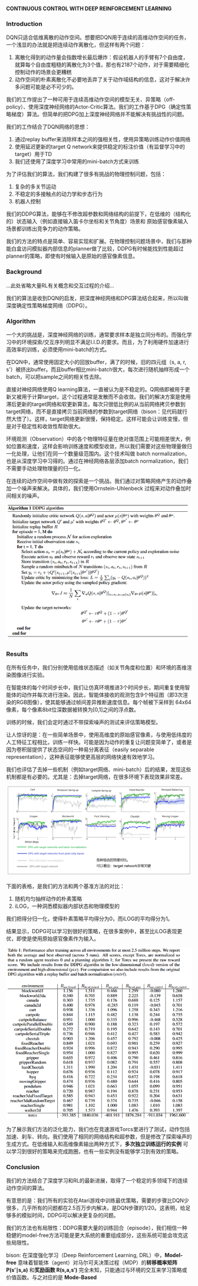 **CONTINUOUS CONTROL WITH DEEP REINFORCEMENT LEARNING**

### Introduction

DQN只适合低维离散的动作空间。想要把DQN用于连续的高维动作空间的任务，一个浅显的办法就是把连续动作离散化，但这样有两个问题：

1. 离散化得到的动作量会指数增长最后爆炸：假设机器人的手臂有7个自由度，就算每个自由度粗糙的离散化为3个值，那也有2187个动作，对于需要精细化控制动作的场景会更糟糕
2. 动作空间的朴素离散化不必要地丢弃了关于动作域结构的信息，这对于解决许多问题可能是必不可少的。



我们的工作提出了一种可用于连续高维动作空间的模型无关、异策略（off-policy）、使用深度神经网络的Actor-Critic算法。我们的工作基于DPG（确定性策略梯度）算法。但简单的把DPG加上深度神经网络并不能解决有挑战性的问题。

我们的工作结合了DQN网络的思想：

1. 通过replay buffer来消除样本之间的强相关性，使用异策略训练动作价值网络
2. 使用延迟更新的target Q network来提供稳定的标注价值（有监督学习中的target）用于TD
3. 我们还使用了深度学习中常用的mini-batch方式来训练



为了评估我们的算法，我们构建了很多有挑战的物理控制问题，包括：

1. 复杂的多关节运动
2. 不稳定的多接触点的动力学和步态行为
3. 机器人控制

我们的DDPG算法，能够在不修改超参数和网络结构的前提下，在低维的（结构化的）状态输入（例如直接输入笛卡尔坐标和关节角度）场景和 原始感官像素输入场景都训练出竞争力的动作策略。

我们的方法的特点是简单、容易实现和扩展。在物理控制问题场景中，我们与那种能白盒访问模拟器内部信息的planner做了比较，DDPG有时候能找到性能超过planner的策略，即使有时候输入是原始的感官像素信息。

### Background

...此处省略大量RL有关概念和交互过程的介绍...

我们的算法是收到DQN的启发，把深度神经网络和DPG算法结合起来，所以叫做深度确定性策略梯度网络（DDPG）。

### Algorithm

一个大的挑战是，深度神经网络的训练，通常要求样本是独立同分布的。而强化学习中的环境探索/交互序列明显不满足I.I.D.的要求。而且，为了利用硬件加速进行高效率的训练，必须使用mini-batch的方式。

在DQN中，通常使用固定大小的回放buffer，满了的时候，旧的四元组（s, a, r, s'）被挤出buffer。而且buffer相比mini-batch很大，每次进行随机抽样形成一个batch，可以把sample之间的相关性去除。

直接对神经网络使用Q learning算法，一直被认为是不稳定的。Q网络即被用于更新又被用于计算target，这个过程通常是发散而不会收敛。我们的解决方案是使用滞后更新的target网络和软更新算法，每次只很低比例的从当前网络拷贝参数到target网络，而不是直接拷贝当前网络的参数到target网络（bison：见代码就行然大悟了）。这样，target网络更新很慢，保持稳定。这样可能会让训练变慢，但是对于稳定性和收敛性帮助很大。

环境观测（Observation）中的各个物理特征量在绝对值范围上可能相差很大，例如位置和速度，这样会影响训练速度和模型收敛，所以我们需要对这些物理量做归一化处理，让他们在同一个数量级范围内。这个技术叫做 batch normalization，也是从深度学习中习得的。通过在神经网络各层添加batch normalization，我们不需要手动处理物理量的归一化。

在连续的动作空间中做有效的探索是一个挑战。我们通过对策略网络产生的动作叠加一个噪声来解决。具体的，我们使用Ornstein-Uhlenbeck 过程来对动作叠加时间相关的噪声。

![image-20250408112021844](img/image-20250408112021844.png)



### Results

在所有任务中，我们分别使用低维状态描述（如关节角度和位置）和环境的髙维渲染图像进行实验。

在智能体的每个时间步长中，我们让仿真环境推进3个时间步长，期间重复使用智能体的动作并每次进行渲染。因此，智能体接收的观测包含9个特征图（即3次渲染的RGB图像），使其能够通过帧间差异推断速度信息。每个帧被下采样到 64x64像素，每个像素8bit位深数据被转换为[0,1]之间的浮点数。

训练的时候，我们会定时通过不带探索噪声的测试来评估策略模型。

让人惊讶的是：在一些简单场景中，使用高维度的原始感官像素，与使用低纬度的人工特征工程相比，训练一样快。可能是因为动作的重复让问题变简单了，或者是因为卷积层提供了状态空间的一种易分离表征（easily separable representation），这种表征能够使更高层的网络快速有效地学习。

我们也评估了去掉一些机制（例如target网络、mini-batch）后的结果，发现这些机制都是有必要的。尤其是：去掉target网络，在很多环境下表现效果非常差。

![image-20250408114730156](img/image-20250408114730156.png)

下面的表格，是我们的方法和两个基准方法的对比：

1. 随机均匀抽样动作的朴素策略
2. iLOG，一种洞悉模拟器内部状态和物理模型的

我们把得分归一化，使得朴素策略平均得分为0，而iLOG的平均得分为1。

结果显示，DDPG可以学习到很好的策略，在很多案例中，甚至比iLOG表现更优，即使是使用原始感官像素作为输入。

![image-20250408120027568](img/image-20250408120027568.png)

为了展示我们方法的泛化能力，我们也在竞速游戏Torcs里进行了测试，动作包括加速、刹车、转向。我们使用了相同的网络结构和超参数，但是修改了探索噪声的生成方式。在低维输入和高维像素输出两种方式下，**多次独立训练运行的实例** 可以学习到很好的策略来完成跑圈，也有一些实例没有能够学习到有效的策略。

### Conclusion

我们的方法结合了深度学习和RL的最新进展，取得了一个稳定的多领域下的连续动作空间的算法。

有意思的是：我们所有的实验在Atari游戏中训练最优策略，需要的步骤比DQN少很多，几乎所有的问题都在2.5百万步内解决，是DQN步骤的1/20。这表明，给足够多的模拟时间，DDPG可以解决更复杂的问题。

我们的方法也有局限性：DDPG需要大量的训练回合（episode），我们相信一种稳健的model-free方法可能是更大系统的重要组成部分，这些系统可能会攻克这些局限性。



bison:   在深度强化学习（Deep Reinforcement Learning, DRL）中，**Model-free** 意味着智能体（agent）对马尔可夫决策过程（MDP）的**转移概率矩阵 P(s′∣s,a)** 和**奖励函数 R(s,a,s′)** 完全未知，只能通过与环境的交互来学习策略或价值函数。与之对应的是 **Mode-Based**

